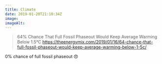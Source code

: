 ```yaml
---
title: Climate
date: 2019-01-20T21:10:34Z
image: 
imageAlt: 
---
```


> 64% Chance That Full Fossil Phaseout Would Keep Average Warming Below 1.5°C
<https://theenergymix.com/2019/01/16/64-chance-that-full-fossil-phaseout-would-keep-average-warming-below-1-5c/>

0% chance of full fossil phaseout 😞
